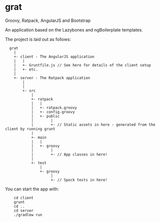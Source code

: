 grat
====

Groovy, Ratpack, AngularJS and Bootstrap

An application based on the Lazybones and ngBoilerplate templates.

The project is laid out as follows:
```
  grat
    |
    +- client - The AngularJS application
    |   |
    |   +- Gruntfile.js // See here for details of the client setup
    |   +- etc.
    |
    +- server - The Ratpack application
        |
        |
        +- src
            |
            +- ratpack
            |   |
            |   +- ratpack.groovy
            |   +- config.groovy
            |   +- public          
            |        |
            |        +- // Static assets in here - generated from the client by running grunt
            |
            +- main
            |   |
            |   +- groovy
            |        |
            |        +- // App classes in here!
            |
            +- test
                |
                +- groovy
                     |
                     +- // Spock tests in here!
```
You can start the app with:
```
    cd client
    grunt
    cd ..
    cd server
    ./gradlew run
```
